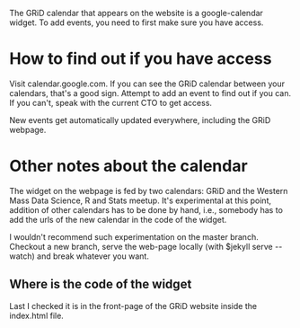The GRiD calendar that appears on the website is a google-calendar widget.
To add events, you need to first make sure you have access.

# How to find out if you have access
Visit calendar.google.com. If you can see the GRiD calendar between your
calendars, that's a good sign. Attempt to add an event to find out if you can.
If you can't, speak with the current CTO to get access.

New events get automatically updated everywhere, including the GRiD webpage.

# Other notes about the calendar
The widget on the webpage is fed by two calendars: GRiD and the Western Mass
Data Science, R and Stats meetup. It's experimental at this point, addition of
other calendars has to be done by hand, i.e., somebody has to add the urls of
the new calendar in the code of the widget.

I wouldn't recommend such experimentation on the master branch. Checkout a new
branch, serve the web-page locally (with $jekyll serve --watch) and break
whatever you want. 

## Where is the code of the widget
Last I checked it is in the front-page of the GRiD website inside the index.html
file. 
